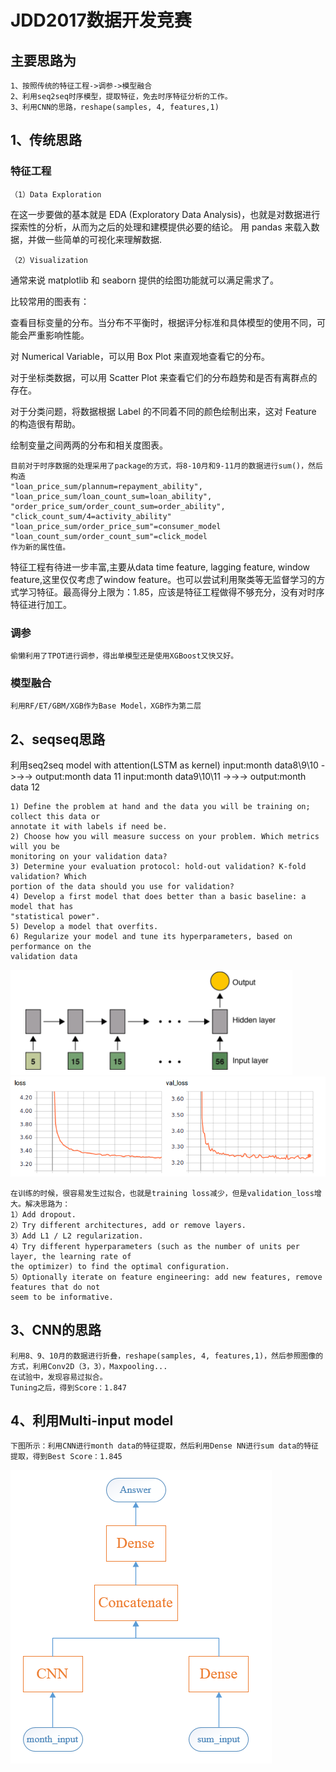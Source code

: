 # JDD2017数据开发竞赛

## 主要思路为

	1、按照传统的特征工程->调参->模型融合
	2、利用seq2seq时序模型，提取特征，免去时序特征分析的工作。
    3、利用CNN的思路，reshape(samples, 4, features,1)

## 1、传统思路
### 特征工程

	（1）Data Exploration

在这一步要做的基本就是 EDA (Exploratory Data Analysis)，也就是对数据进行探索性的分析，从而为之后的处理和建模提供必要的结论。
用 pandas 来载入数据，并做一些简单的可视化来理解数据.

	（2）Visualization
通常来说 matplotlib 和 seaborn 提供的绘图功能就可以满足需求了。

比较常用的图表有：

查看目标变量的分布。当分布不平衡时，根据评分标准和具体模型的使用不同，可能会严重影响性能。

对 Numerical Variable，可以用 Box Plot 来直观地查看它的分布。

对于坐标类数据，可以用 Scatter Plot 来查看它们的分布趋势和是否有离群点的存在。

对于分类问题，将数据根据 Label 的不同着不同的颜色绘制出来，这对 Feature 的构造很有帮助。

绘制变量之间两两的分布和相关度图表。

    目前对于时序数据的处理采用了package的方式，将8-10月和9-11月的数据进行sum()，然后构造
    "loan_price_sum/plannum=repayment_ability",
    "loan_price_sum/loan_count_sum=loan_ability",
    "order_price_sum/order_count_sum=order_ability",
    "click_count_sum/4=activity_ability"
    "loan_price_sum/order_price_sum"=consumer_model
    "loan_count_sum/order_count_sum"=click_model
    作为新的属性值。
   特征工程有待进一步丰富,主要从data time feature, lagging feature, window feature,这里仅仅考虑了window feature。也可以尝试利用聚类等无监督学习的方式学习特征。最高得分上限为：1.85，应该是特征工程做得不够充分，没有对时序特征进行加工。

### 调参

	偷懒利用了TPOT进行调参，得出单模型还是使用XGBoost又快又好。

### 模型融合
	利用RF/ET/GBM/XGB作为Base Model，XGB作为第二层

## 2、seqseq思路
利用seq2seq model with attention(LSTM as kernel)
input:month data8\9\10 ->->-> output:month data 11
input:month data9\10\11 ->->-> output:month data 12
    
    1) Define the problem at hand and the data you will be training on; collect this data or
	annotate it with labels if need be.
    2) Choose how you will measure success on your problem. Which metrics will you be
    monitoring on your validation data?
    3) Determine your evaluation protocol: hold-out validation? K-fold validation? Which
    portion of the data should you use for validation?
    4) Develop a first model that does better than a basic baseline: a model that has
    "statistical power".
    5) Develop a model that overfits.
    6) Regularize your model and tune its hyperparameters, based on performance on the
    validation data

   ![many to one](./LSTM.png "many to one")
   ![loss](./loss.png "loss")

    在训练的时候，很容易发生过拟合，也就是training loss减少，但是validation_loss增大。解决思路为：
    1）Add dropout.
    2）Try different architectures, add or remove layers.
    3）Add L1 / L2 regularization.
    4）Try different hyperparameters (such as the number of units per layer, the learning rate of
    the optimizer) to find the optimal configuration.
    5）Optionally iterate on feature engineering: add new features, remove features that do not
    seem to be informative.

## 3、CNN的思路
	利用8、9、10月的数据进行折叠，reshape(samples, 4, features,1)，然后参照图像的方式，利用Conv2D（3，3），Maxpooling...
    在试验中，发现容易过拟合。
    Tuning之后，得到Score：1.847

## 4、利用Multi-input model
	下图所示：利用CNN进行month data的特征提取，然后利用Dense NN进行sum data的特征提取，得到Best Score：1.845
   ![multi](./multi.png "multi")


